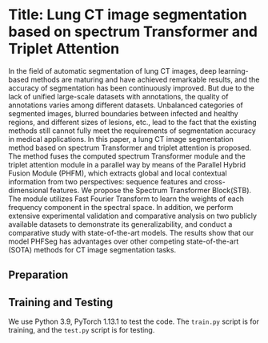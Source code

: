 # Title: Lung CT image segmentation based on spectrum Transformer and Triplet Attention
In the field of automatic segmentation of lung CT images, deep learning-based methods are maturing and have achieved remarkable results, and the accuracy of segmentation has been continuously improved. But due to the lack of unified large-scale datasets with annotations, the quality of annotations varies among different datasets. Unbalanced categories of segmented images, blurred boundaries between infected and healthy regions, and different sizes of lesions, etc., lead to the fact that the existing methods still cannot fully meet the requirements of segmentation accuracy in medical applications. In this paper, a lung CT image segmentation method based on spectrum Transformer and triplet attention is proposed. The method fuses the computed spectrum Transformer module and the triplet attention module in a parallel way by means of the Parallel Hybrid Fusion Module (PHFM), which extracts global and local contextual information from two perspectives: sequence features and cross-dimensional features. We propose the Spectrum Transformer Block(STB). The module utilizes Fast Fourier Transform to learn the weights of each frequency component in the spectral space. In addition, we perform extensive experimental validation and comparative analysis on two publicly available datasets to demonstrate its generalizability, and conduct a comparative study with state-of-the-art models. The results show that our model PHFSeg has advantages over other competing state-of-the-art (SOTA) methods for CT image segmentation tasks.


## Preparation

## Training and Testing
We use Python 3.9, PyTorch 1.13.1 to test the code. The `train.py` script is for training, and the `test.py` script is for testing.


